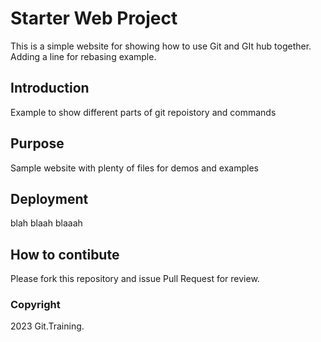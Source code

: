 # Starter Web Project

This is a simple website for showing how to use Git and GIt hub
together. Adding a line for rebasing example.

## Introduction

Example to show different parts of git repoistory and commands

## Purpose

Sample website with plenty of files for demos and examples

## Deployment

blah blaah blaaah

## How to contibute

Please fork this repository and issue Pull Request for review.

### Copyright

2023 Git.Training.
